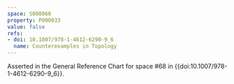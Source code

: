 ```yaml
---
space: S000060
property: P000033
value: false
refs:
- doi: 10.1007/978-1-4612-6290-9_6
  name: Counterexamples in Topology
---
```


Asserted in the General Reference Chart for space #68 in
{{doi:10.1007/978-1-4612-6290-9_6}}.
